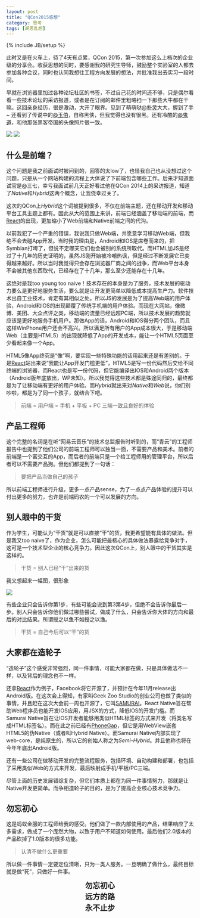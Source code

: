 ```yaml
---
layout: post
title: "QCon2015感想"
category: 思考
tags: [胡思乱想]
---
```

{% include JB/setup %}

此时又是在火车上，待了4天有点累，QCon 2015，第一次参加这么上档次的企业级的分享会。收获思想的同时，要感谢我的研究生导师，鼓励整个实验室的人都去参加各种会议，同时也认同我想往工程方向发展的想法，并批准我出去实习一段时间。

早就在浏览器里加过各种论坛社区的书签，不过自己花的时间还不够，只是偶尔看看一些技术论坛的采访报道，或者是在订阅的邮件里粗略扫一下那些大牛都在干嘛。这回亲身经历，很是激动，大开了眼界。见到了萌萌哒[@朴灵](http://weibo.com/u/1744667943)大大，握到了手~ 还看到了传说中的[@玉伯](http://weibo.com/u/1748374882)，自称黑侠，但我觉得也没有很黑。还有冷酷的[@鬼道](http://weibo.com/u/1191398254)，和他那张黑客帝国的头像照片很一致。

<!-- break -->

<img src="/assets/photos/20150426_01.jpg" style="max-width:600px;">

<img src="/assets/photos/20150426_02.jpg" style="max-width:600px;">



什么是前端？
-------------
这个问题是我之前面试时被问到的，回答的太low了，也怪我自己也从没想过这个问题，只是从一个网站构建的流程上大体说了下前端包含哪些工作。后来才知道面试官是@三七，幸亏我面试前几天正好看过他在QCon 2014上的采访报道，知道了*Native*和*Hybrid*这两个概念，让我侥幸过关了。

这次的QCon上*Hybrid*这个词被提到很多，不仅在前端主题，还在移动开发和移动平台工具主题上都有。因此从大的范围上来讲，前端已经涵盖了移动端的前端，而[React](http://facebook.github.io/react-native/)的出现，更加缩小了Web前端和Native前端之间的代沟。

以前我犯了一个严重的错误，我说我只做Web端，并愿意学习移动Web端，但我绝不会去碰App开发。当时我的理由是，Android和IOS是席卷而来的，把Symbian打垮了，但说不定哪天它们也会被别的系统所取代。而HTML加JS是经过了十几年的历史证明的，虽然JS刚开始被冷嘲热讽，但是经过不断发展它已变得越来越好。所以当时我觉得只会存在浏览器厂商之间的战争，而Web平台本身不会被其他东西取代，已经存在了十几年，那么至少还能存在十几年。

这绝对是我too young too naive！技术存在的本身是为了服务，技术发展的驱动力要么是更好地服务生活，要么就是让开发更简单以降低成本提高生产力。软件技术出自工业技术，肯定有其相似之处。所以JS的发展是为了提高Web端的用户体验，Android和IOS的出现颠覆了传统手机端的用户体验。而现在大网站，像微博、美团、大众点评之类，移动端的流量已经远超PC端，所以技术发展的趋势就应该是更好地服务手机用户。那做App的话，Android和IOS得分两个团队，而且这样WinPhone用户还会不高兴。所以满足所有用户的App成本很大，于是移动端Web（主要是HTML5）的出现就降低了App的开发成本，能让一个HTML5页面至少看起来像一个App。

HTML5像App终究是“像”啊，要实现一些特殊功能的话用起来还是有差别的。于是[React](http://facebook.github.io/react-native/)站出来说“我能让App开发门槛更低”，HTML5是写一份代码然后交给不同终端的浏览器，而React也是写一份代码，但它能编译出IOS和Android两个版本（Android版年底放出，WP未知）。所以我觉得这些技术都是殊途同归的，最终都是为了让移动端有更好的用户体验。而*Hybrid*就出来对*Native*和*Web*说，你们别吵啦，都是为了同一个孩子，就结合下吧。

> 前端 = 用户端 = 手机 + 平板 + PC 三端一致且良好的体验



产品工程师
------------
这个完整的名词是在听“网易云音乐”的技术总监报告时听到的，而“青云”的工程师报告中也提到了他们公司的前端工程师可以独当一面，不需要产品和美术。前者的前端是一个富交互的App，而后者的前端只是一个给工程师用的管理平台，所以后者可以不需要产品狗。但他们都提到了一句话：

> 要把产品当做自己的孩子

所以前端工程师进行升级，更多一点产品sense，为了一点点产品体验的提升可以付出更多的努力，也许是前端码农的一个可以发展的方向。



别人眼中的干货
----------------
作为学生，可能认为“干货”就是可以直接“干”的货，我更希望能有具体的做法。但是我又too naive了，作为企业，怎么可能把最核心的具体做法暴露给竞争对手，这可是一个技术型企业的核心竞争力。因此这次QCon上，别人眼中的干货其实是这样的。

> 干货 = 别人已经“干”出来的货

我又想起来一幅图，很形象

<img src="/assets/photos/draw_horse.jpg" style="max-width:389px;">

有些企业只会告诉你第1步，有些可能会说到第3第4步，但绝不会告诉你最后一步。别人只会告诉你他们做过哪些尝试，做成了什么，只会告诉你大体的方向和最后的对比结果。所谓授之以鱼不如授之以渔。

> 干货 = 自己今后可以“干”的货



大家都在造轮子
----------------
“造轮子”这个感受非常强烈，同一件事情，可能大家都在做，只是具体做法不一样，以及背后的理念也不一样。

还拿[React](http://facebook.github.io/react-native/)作为例子，Facebook将它开源了，并预计在今年11月release出Android版。在这次会上得知，有家叫Geek Zoo Studio的创业公司也做了类似的事情，并且赶在这次大会前一周也开源了，它叫[SAMURAI](https://github.com/hackers-painters/samurai-native)。React Native旨在帮助Web程序员也能开发IOS应用，用JSX的方式，降低IOS的开发门槛。而Samurai Native旨在让IOS开发者能够用类似HTML标签的方式来开发（将类名写成HTML标签名）。而在此之前已经有[PhoneGap](http://phonegap.com/)，但它是用WebView嵌套HTML5的伪Native（或者叫Hybrid Native）。而Samurai Native内部实现了web-core，是纯原生的，所以它的创始人称之为*Semi-Hybrid*。并且他称也将在今年年底出Android版。

还有一些公司在做移动开发的完整流程服务，包括环境、自动构建和部署，也包括了采用类似Web的方式来开发，最后映射成手机/平板/PC三端。

尽管上面的历史发展错综复杂，但它们本质上都在为同一件事情努力，那就是让Native开发更简单。而争相造轮子的目的，是为了提高企业核心技术竞争力。



勿忘初心
----------
这是蚂蚁金服的工程师给我的感受。他们做了一款内部使用的产品，结果响应了太多需求，做成了一个庞然大物，以致于用户不知道如何使用。最后他们2.0版本的产品砍掉了1.0版本的很多功能。

> 认清不做什么更重要

所以做一件事情一定要定位清晰，只为一类人服务。一旦明确了做什么，最终目标就是做“死”，只做好一件事。


<div style="font-size:20px; font-weight:bold; line-height:30px; text-align:center;">
    勿忘初心<br>
    远方的路<br>
    永不止步<br>
</div>